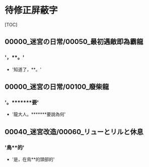 # 待修正屏蔽字

[TOC]

## 00000_迷宮の日常/00050_最初遇敵即為霸龍

### '，**。'

- '知道了，**。'


## 00000_迷宮の日常/00100_廢柴龍

### '。*******要'

- '龍大人。*******要說為何'


## 00040_迷宮改造/00060_リューとリルと休息

### '鳥**的'

- '是，在鳥**的頭部的'
